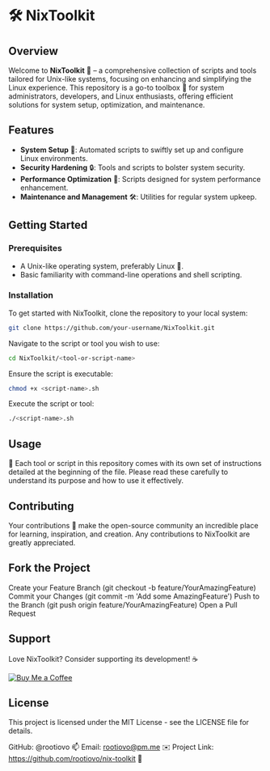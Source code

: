 # 🛠️ NixToolkit

## Overview
Welcome to **NixToolkit** 🌟 – a comprehensive collection of scripts and tools tailored for Unix-like systems, focusing on enhancing and simplifying the Linux experience. This repository is a go-to toolbox 🧰 for system administrators, developers, and Linux enthusiasts, offering efficient solutions for system setup, optimization, and maintenance.

## Features
- **System Setup** 🚀: Automated scripts to swiftly set up and configure Linux environments.
- **Security Hardening** 🔒: Tools and scripts to bolster system security.
- **Performance Optimization** 💨: Scripts designed for system performance enhancement.
- **Maintenance and Management** 🛠️: Utilities for regular system upkeep.


## Getting Started

### Prerequisites
- A Unix-like operating system, preferably Linux 🐧.
- Basic familiarity with command-line operations and shell scripting.

### Installation
To get started with NixToolkit, clone the repository to your local system:

```bash
git clone https://github.com/your-username/NixToolkit.git
```

Navigate to the script or tool you wish to use:

```bash
cd NixToolkit/<tool-or-script-name>
```

Ensure the script is executable:

```bash
chmod +x <script-name>.sh
```

Execute the script or tool:

```bash
./<script-name>.sh
```

## Usage

📖 Each tool or script in this repository comes with its own set of instructions detailed at the beginning of the file. Please read these carefully to understand its purpose and how to use it effectively.

## Contributing

Your contributions 🤝 make the open-source community an incredible place for learning, inspiration, and creation. Any contributions to NixToolkit are greatly appreciated.

## Fork the Project
Create your Feature Branch (git checkout -b feature/YourAmazingFeature)
Commit your Changes (git commit -m 'Add some AmazingFeature')
Push to the Branch (git push origin feature/YourAmazingFeature)
Open a Pull Request

## Support

Love NixToolkit? Consider supporting its development! ☕

[![Buy Me a Coffee](https://www.buymeacoffee.com/assets/img/custom_images/orange_img.png)](https://www.buymeacoffee.com/Your-BuyMeACoffee-Username)

## License

This project is licensed under the MIT License - see the LICENSE file for details.




GitHub: @rootiovo 📫
Email: rootiovo@pm.me ✉️
Project Link: https://github.com/rootiovo/nix-toolkit 🔗

